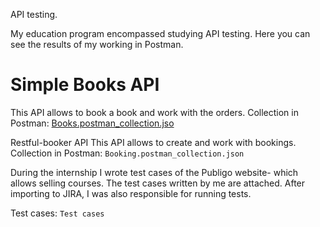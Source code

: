 API testing. 

My education program encompassed studying API testing. Here you can see the results of my working in Postman.

# Simple Books API
This API allows to book a book and work with the orders. 
Collection in Postman: [Books.postman_collection.jso](Books.postman_collection.json)


Restful-booker API
This API allows to create and work with bookings.
Collection in Postman: `Booking.postman_collection.json`


During the internship I wrote test cases of the Publigo website- which allows selling courses. The test cases written by me are attached. After importing to JIRA, I was also responsible for running tests.

Test cases: `Test cases`
